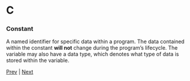 # C

### Constant
A named identifier for specific data within a program. The data contained within the constant **will not** change during the program’s lifecycle. The variable may also have a data type, which denotes what type of data is stored within the variable.

[Prev](./b.md) | [Next](./d.md)
